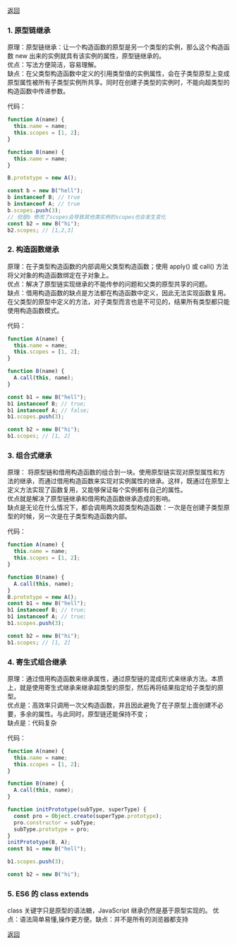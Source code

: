 [返回](./#/js/)

### 1. 原型链继承

原理：原型链继承：让一个构造函数的原型是另一个类型的实例，那么这个构造函数 new 出来的实例就具有该实例的属性，原型链继承的。\
优点：写法方便简洁，容易理解。\
缺点：在父类型构造函数中定义的引用类型值的实例属性，会在子类型原型上变成原型属性被所有子类型实例所共享。同时在创建子类型的实例时，不能向超类型的构造函数中传递参数。

代码：

```javascript
function A(name) {
  this.name = name;
  this.scopes = [1, 2];
}

function B(name) {
  this.name = name;
}

B.prototype = new A();

const b = new B("hell");
b instanceof B; // true
b instanceof A; // true
b.scopes.push(3);
// 但是b 修改了scopes会导致其他类实例的scopes也会发生变化
const b2 = new B("hi");
b2.scopes; // [1,2,3]
```

### 2. 构造函数继承

原理：在子类型构造函数的内部调用父类型构造函数；使用 apply() 或 call() 方法将父对象的构造函数绑定在子对象上。\
优点：解决了原型链实现继承的不能传参的问题和父类的原型共享的问题。\
缺点：借用构造函数的缺点是方法都在构造函数中定义，因此无法实现函数复用。在父类型的原型中定义的方法，对子类型而言也是不可见的，结果所有类型都只能使用构造函数模式。

代码：

```javascript
function A(name) {
  this.name = name;
  this.scopes = [1, 2];
}

function B(name) {
  A.call(this, name);
}

const b1 = new B("hell");
b1 instanceof B; // true;
b1 instanceof A; // false;
b1.scopes.push(3);

const b2 = new B("hi");
b1.scopes; // [1, 2]
```

### 3. 组合式继承

原理： 将原型链和借用构造函数的组合到一块。使用原型链实现对原型属性和方法的继承，而通过借用构造函数来实现对实例属性的继承。这样，既通过在原型上定义方法实现了函数复用，又能够保证每个实例都有自己的属性。\
优点就是解决了原型链继承和借用构造函数继承造成的影响。\
缺点是无论在什么情况下，都会调用两次超类型构造函数：一次是在创建子类型原型的时候，另一次是在子类型构造函数内部。

代码：

```javascript
function A(name) {
  this.name = name;
  this.scopes = [1, 2];
}

function B(name) {
  A.call(this, name);
}
B.prototype = new A();
const b1 = new B("hell");
b1 instanceof B; // true;
b1 instanceof A; // true;
b1.scopes.push(3);

const b2 = new B("hi");
b1.scopes; // [1, 2]
```

### 4. 寄生式组合继承

原理：通过借用构造函数来继承属性，通过原型链的混成形式来继承方法。本质上，就是使用寄生式继承来继承超类型的原型，然后再将结果指定给子类型的原型。\
优点是：高效率只调用一次父构造函数，并且因此避免了在子原型上面创建不必要，多余的属性。与此同时，原型链还能保持不变；\
缺点是：代码复杂

代码：

```javascript
function A(name) {
  this.name = name;
  this.scopes = [1, 2];
}

function B(name) {
  A.call(this, name);
}

function initPrototype(subType, superType) {
  const pro = Object.create(superType.prototype);
  pro.constructor = subType;
  subType.prototype = pro;
}
initPrototype(B, A);
const b1 = new B("hell");

b1.scopes.push(3);

const b2 = new B("hi");
```

### 5. ES6 的 class extends

class 关键字只是原型的语法糖，JavaScript 继承仍然是基于原型实现的。 优点：语法简单易懂,操作更方便。缺点：并不是所有的浏览器都支持

[返回](./#/js/)
